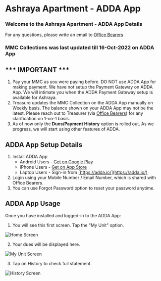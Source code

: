 # Ashraya Apartment - ADDA App
### Welcome to the Ashraya Apartment - ADDA App Details
For any questions, please write an email to <a href="mailto:AshrayaApts2013@gmail.com">Office Bearers</a>

### MMC Collections was last updated till 16-Oct-2022 on ADDA App

## *** IMPORTANT ***
1. Pay your MMC as you were paying before.  DO NOT use ADDA App for making payment.  We have not setup the Payment Gateway on ADDA App.  We will intimate you when the ADDA Payment Gateway setup is available for Ashraya.
2. Treasure updates the MMC Collection on the ADDA App manually on Weekly basis.  The balance shown on your ADDA App may not be the latest.  Please reach out to Treasurer (via <a href="mailto:AshrayaApts2013@gmail.com">Office Bearers</a>) for any clarification on 1-on-1 basis. 
3. As of now only the **Dues/Payment History** option is rolled out.  As we progress, we will start using other features of ADDA.


## ADDA App Setup Details 
1. Install ADDA App 
   - Android Users - [Get on Google Play](https://play.google.com/store/apps/details?id=com.threefiveeight.adda)
   - iPhone Users - [Get on App Store](https://itunes.apple.com/in/app/id753845888)
   - Laptop Users - Sign-in from [https://adda.io/](https://adda.io/)
2. Login using your Mobile Number / Email Number, which is shared with Office Bearers.  
3. You can use Forgot Password option to reset your password anytime.

## ADDA App Usage
Once you have installed and logged-in to the ADDA App:
1. You will see this first screen.  Tap the "My  Unit" option.

![Home Screen](./images/ADDA-Home-Screen.png "Home")

2. Your dues will be displayed here. 

![My Unit Screen](./images/ADDA-MyUnit-Screeen.png "My Unit")

3. Tap on History to check full statement.

![History Screen](./images/ADDA-MyUnit-PaymentHistory-Screen.png "History")



